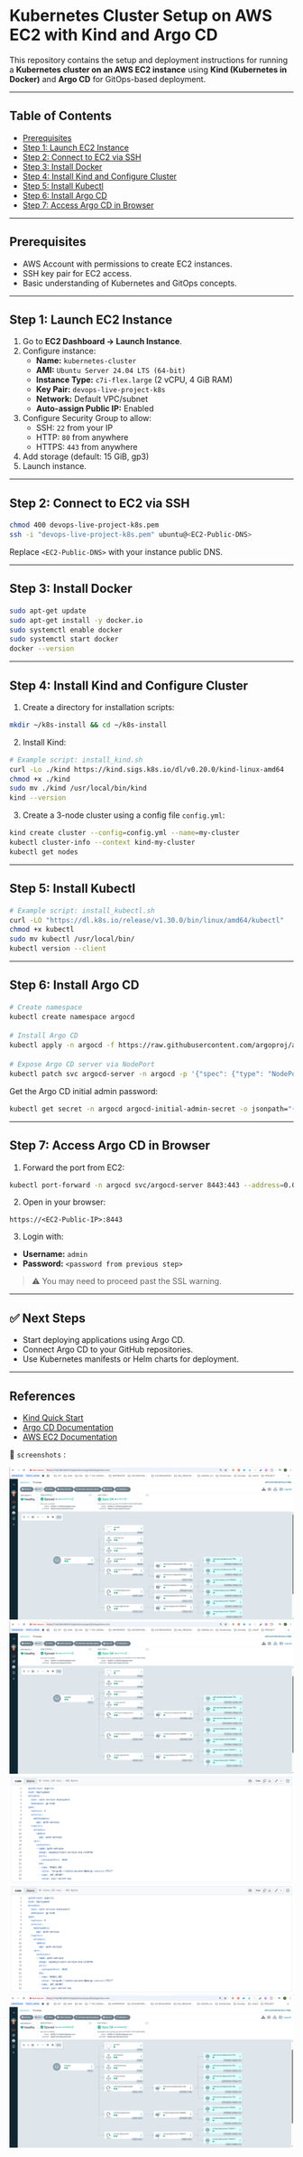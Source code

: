 
# Kubernetes Cluster Setup on AWS EC2 with Kind and Argo CD

This repository contains the setup and deployment instructions for running a **Kubernetes cluster on an AWS EC2 instance** using **Kind (Kubernetes in Docker)** and **Argo CD** for GitOps-based deployment.

---

## Table of Contents

- [Prerequisites](#prerequisites)
- [Step 1: Launch EC2 Instance](#step-1-launch-ec2-instance)
- [Step 2: Connect to EC2 via SSH](#step-2-connect-to-ec2-via-ssh)
- [Step 3: Install Docker](#step-3-install-docker)
- [Step 4: Install Kind and Configure Cluster](#step-4-install-kind-and-configure-cluster)
- [Step 5: Install Kubectl](#step-5-install-kubectl)
- [Step 6: Install Argo CD](#step-6-install-argo-cd)
- [Step 7: Access Argo CD in Browser](#step-7-access-argo-cd-in-browser)

---

## Prerequisites

- AWS Account with permissions to create EC2 instances.
- SSH key pair for EC2 access.
- Basic understanding of Kubernetes and GitOps concepts.

---

## Step 1: Launch EC2 Instance

1. Go to **EC2 Dashboard → Launch Instance**.
2. Configure instance:
   - **Name:** `kubernetes-cluster`
   - **AMI:** `Ubuntu Server 24.04 LTS (64-bit)`
   - **Instance Type:** `c7i-flex.large` (2 vCPU, 4 GiB RAM)
   - **Key Pair:** `devops-live-project-k8s`
   - **Network:** Default VPC/subnet
   - **Auto-assign Public IP:** Enabled
3. Configure Security Group to allow:
   - SSH: `22` from your IP
   - HTTP: `80` from anywhere
   - HTTPS: `443` from anywhere
4. Add storage (default: 15 GiB, gp3)
5. Launch instance.

---

## Step 2: Connect to EC2 via SSH

```bash
chmod 400 devops-live-project-k8s.pem
ssh -i "devops-live-project-k8s.pem" ubuntu@<EC2-Public-DNS>
````

Replace `<EC2-Public-DNS>` with your instance public DNS.

---

## Step 3: Install Docker

```bash
sudo apt-get update
sudo apt-get install -y docker.io
sudo systemctl enable docker
sudo systemctl start docker
docker --version
```

---

## Step 4: Install Kind and Configure Cluster

1. Create a directory for installation scripts:

```bash
mkdir ~/k8s-install && cd ~/k8s-install
```

2. Install Kind:

```bash
# Example script: install_kind.sh
curl -Lo ./kind https://kind.sigs.k8s.io/dl/v0.20.0/kind-linux-amd64
chmod +x ./kind
sudo mv ./kind /usr/local/bin/kind
kind --version
```

3. Create a 3-node cluster using a config file `config.yml`:

```bash
kind create cluster --config=config.yml --name=my-cluster
kubectl cluster-info --context kind-my-cluster
kubectl get nodes
```

---

## Step 5: Install Kubectl

```bash
# Example script: install_kubectl.sh
curl -LO "https://dl.k8s.io/release/v1.30.0/bin/linux/amd64/kubectl"
chmod +x kubectl
sudo mv kubectl /usr/local/bin/
kubectl version --client
```

---

## Step 6: Install Argo CD

```bash
# Create namespace
kubectl create namespace argocd

# Install Argo CD
kubectl apply -n argocd -f https://raw.githubusercontent.com/argoproj/argo-cd/stable/manifests/install.yaml

# Expose Argo CD server via NodePort
kubectl patch svc argocd-server -n argocd -p '{"spec": {"type": "NodePort"}}'
```

Get the Argo CD initial admin password:

```bash
kubectl get secret -n argocd argocd-initial-admin-secret -o jsonpath="{.data.password}" | base64 -d && echo
```

---

## Step 7: Access Argo CD in Browser

1. Forward the port from EC2:

```bash
kubectl port-forward -n argocd svc/argocd-server 8443:443 --address=0.0.0.0
```

2. Open in your browser:

```
https://<EC2-Public-IP>:8443
```

3. Login with:

* **Username:** `admin`
* **Password:** `<password from previous step>`

> ⚠️ You may need to proceed past the SSL warning.

---

## ✅ Next Steps

* Start deploying applications using Argo CD.
* Connect Argo CD to your GitHub repositories.
* Use Kubernetes manifests or Helm charts for deployment.

---

## References

* [Kind Quick Start](https://kind.sigs.k8s.io/docs/user/quick-start/)
* [Argo CD Documentation](https://argo-cd.readthedocs.io/en/stable/)
* [AWS EC2 Documentation](https://docs.aws.amazon.com/ec2/index.html)

🎯 `screenshots` :

![alt text](<Screenshot from 2025-10-05 17-04-16.png>) 
![alt text](<Screenshot from 2025-10-05 17-07-14.png>) 
![alt text](<Screenshot from 2025-10-05 17-07-36.png>) 
![alt text](<Screenshot from 2025-10-05 17-08-07.png>) 
![alt text](<Screenshot from 2025-10-05 17-08-34.png>)